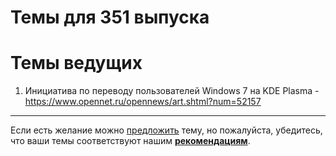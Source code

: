 # Темы для 351 выпуска
# Темы ведущих

1. Инициатива по переводу пользователей Windows 7 на KDE Plasma - https://www.opennet.ru/opennews/art.shtml?num=52157

---

Если есть желание можно [предложить](themes_from_listeners.md) тему, но пожалуйста, убедитесь, что ваши темы соответствуют нашим **[рекомендациям](Recommendations_for_the_proposed_topics.md)**.

